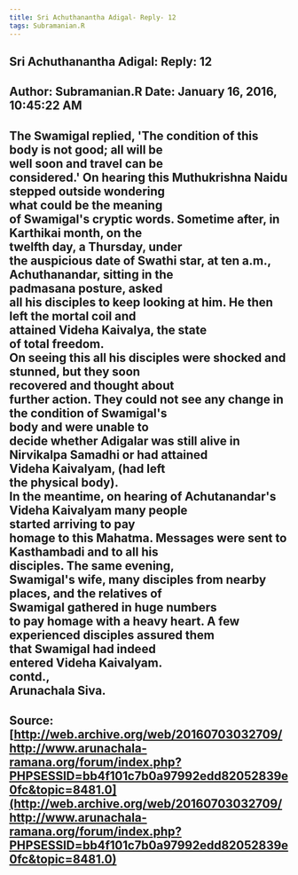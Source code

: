 ```yaml
--- 
title: Sri Achuthanantha Adigal- Reply- 12   
tags: Subramanian.R  
---  
```

##  Sri Achuthanantha Adigal: Reply: 12  
Author: Subramanian.R       Date: January 16, 2016, 10:45:22 AM  
---  
The Swamigal replied, 'The condition of this body is not good; all will be  
well soon and travel can be   
considered.' On hearing this Muthukrishna Naidu stepped outside wondering  
what could be the meaning   
of Swamigal's cryptic words. Sometime after, in Karthikai month, on the  
twelfth day, a Thursday, under   
the auspicious date of Swathi star, at ten a.m., Achuthanandar, sitting in the  
padmasana posture, asked   
all his disciples to keep looking at him. He then left the mortal coil and  
attained Videha Kaivalya, the state   
of total freedom.   
On seeing this all his disciples were shocked and stunned, but they soon  
recovered and thought about   
further action. They could not see any change in the condition of Swamigal's  
body and were unable to   
decide whether Adigalar was still alive in Nirvikalpa Samadhi or had attained  
Videha Kaivalyam, (had left   
the physical body).   
In the meantime, on hearing of Achutanandar's Videha Kaivalyam many people  
started arriving to pay   
homage to this Mahatma. Messages were sent to Kasthambadi and to all his  
disciples. The same evening,   
Swamigal's wife, many disciples from nearby places, and the relatives of  
Swamigal gathered in huge numbers   
to pay homage with a heavy heart. A few experienced disciples assured them  
that Swamigal had indeed   
entered Videha Kaivalyam.   
contd.,   
Arunachala Siva.
 ---  
Source:[http://web.archive.org/web/20160703032709/http://www.arunachala-ramana.org/forum/index.php?PHPSESSID=bb4f101c7b0a97992edd82052839e0fc&topic=8481.0](http://web.archive.org/web/20160703032709/http://www.arunachala-ramana.org/forum/index.php?PHPSESSID=bb4f101c7b0a97992edd82052839e0fc&topic=8481.0)   
---  

